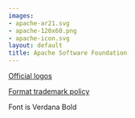 ```yaml
---
images:
- apache-ar21.svg
- apache-120x60.png
- apache-icon.svg
layout: default
title: Apache Software Foundation
---
```


[Official logos](http://apache.org/foundation/press/kit/#links)

[Format trademark policy](http://www.apache.org/foundation/marks/)

Font is Verdana Bold